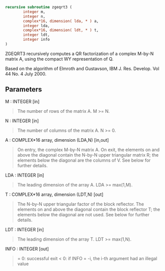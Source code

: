 ```fortran
recursive subroutine zgeqrt3 (
        integer m,
        integer n,
        complex*16, dimension( lda, * ) a,
        integer lda,
        complex*16, dimension( ldt, * ) t,
        integer ldt,
        integer info
)
```

ZGEQRT3 recursively computes a QR factorization of a complex M-by-N
matrix A, using the compact WY representation of Q.

Based on the algorithm of Elmroth and Gustavson,
IBM J. Res. Develop. Vol 44 No. 4 July 2000.

## Parameters
M : INTEGER [in]
> The number of rows of the matrix A.  M >= N.

N : INTEGER [in]
> The number of columns of the matrix A.  N >= 0.

A : COMPLEX\*16 array, dimension (LDA,N) [in,out]
> On entry, the complex M-by-N matrix A.  On exit, the elements on
> and above the diagonal contain the N-by-N upper triangular matrix R;
> the elements below the diagonal are the columns of V.  See below for
> further details.

LDA : INTEGER [in]
> The leading dimension of the array A.  LDA >= max(1,M).

T : COMPLEX\*16 array, dimension (LDT,N) [out]
> The N-by-N upper triangular factor of the block reflector.
> The elements on and above the diagonal contain the block
> reflector T; the elements below the diagonal are not used.
> See below for further details.

LDT : INTEGER [in]
> The leading dimension of the array T.  LDT >= max(1,N).

INFO : INTEGER [out]
> = 0: successful exit
> < 0: if INFO = -i, the i-th argument had an illegal value
